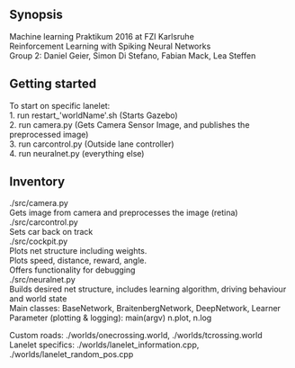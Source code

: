 ## Synopsis
Machine learning Praktikum 2016 at FZI Karlsruhe</br>
Reinforcement Learning with Spiking Neural Networks</br>
Group 2: Daniel Geier, Simon Di Stefano, Fabian Mack, Lea Steffen</br>


## Getting started
To start on specific lanelet:</br>
    1. run restart_'worldName'.sh (Starts Gazebo)</br>
    2. run camera.py (Gets Camera Sensor Image, and publishes the preprocessed image)</br>
    3. run carcontrol.py (Outside lane controller)</br>
    4. run neuralnet.py (everything else)</br>


## Inventory
./src/camera.py	 </br>
    Gets image from camera and preprocesses the image (retina) </br>
./src/carcontrol.py	</br>
    Sets car back on track</br>
./src/cockpit.py	</br>
    Plots net structure including weights. </br>
    Plots speed, distance, reward, angle. </br>
    Offers functionality for debugging</br>
./src/neuralnet.py</br>
    Builds desired net structure, includes learning algorithm, driving behaviour and world state</br>
    Main classes: BaseNetwork, BraitenbergNetwork, DeepNetwork, Learner</br>
    Parameter (plotting & logging): main(argv) n.plot, n.log</br>
		
Custom roads: 		./worlds/onecrossing.world, ./worlds/tcrossing.world </br>
Lanelet specifics: 	./worlds/lanelet_information.cpp, ./worlds/lanelet_random_pos.cpp </br>